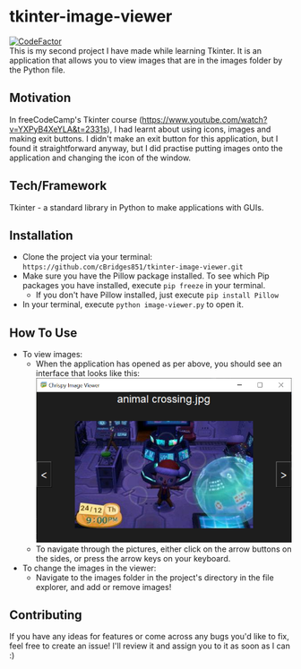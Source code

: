 # tkinter-image-viewer
[![CodeFactor](https://www.codefactor.io/repository/github/cbridges851/tkinter-image-viewer/badge)](https://www.codefactor.io/repository/github/cbridges851/tkinter-image-viewer)  
This is my second project I have made while learning Tkinter. It is an application that allows you to view images that are in the images folder by the Python file.

## Motivation
In freeCodeCamp's Tkinter course (https://www.youtube.com/watch?v=YXPyB4XeYLA&t=2331s), I had learnt about using icons, images and making exit buttons. I didn't make an exit button for this application, but I found it straightforward anyway, but I did practise putting images onto the application and changing the icon of the window.

## Tech/Framework
Tkinter - a standard library in Python to make applications with GUIs.

## Installation
- Clone the project via your terminal: `https://github.com/cBridges851/tkinter-image-viewer.git`
- Make sure you have the Pillow package installed. To see which Pip packages you have installed, execute `pip freeze` in your terminal.
    - If you don't have Pillow installed, just execute `pip install Pillow`
- In your terminal, execute `python image-viewer.py` to open it.

## How To Use
- To view images:
    - When the application has opened as per above, you should see an interface that looks like this:
    ![Image Viewer Interface](image-viewer.png)
    - To navigate through the pictures, either click on the arrow buttons on the sides, or press the arrow keys on your keyboard.
- To change the images in the viewer:
    - Navigate to the images folder in the project's directory in the file explorer, and add or remove images!

## Contributing
If you have any ideas for features or come across any bugs you'd like to fix, feel free to create an issue! I'll review it and assign you to it as soon as I can :)
